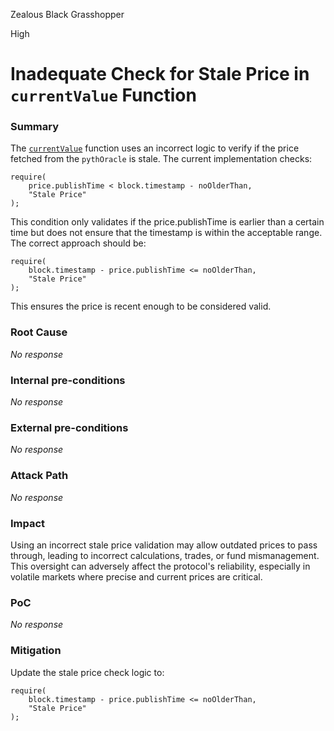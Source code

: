 Zealous Black Grasshopper

High

# Inadequate Check for Stale Price in `currentValue` Function

### Summary

The [`currentValue`](https://github.com/sherlock-audit/2024-11-oku/blob/main/oku-custom-order-types/contracts/oracle/External/PythOracle.sol#L28-L31) function uses an incorrect logic to verify if the price fetched from the `pythOracle` is stale. The current implementation checks:
```solidity
require(
    price.publishTime < block.timestamp - noOlderThan,
    "Stale Price"
);
```
This condition only validates if the price.publishTime is earlier than a certain time but does not ensure that the timestamp is within the acceptable range. The correct approach should be:
```solidity
require(
    block.timestamp - price.publishTime <= noOlderThan,
    "Stale Price"
);
```
This ensures the price is recent enough to be considered valid.

### Root Cause

_No response_

### Internal pre-conditions

_No response_

### External pre-conditions

_No response_

### Attack Path

_No response_

### Impact

Using an incorrect stale price validation may allow outdated prices to pass through, leading to incorrect calculations, trades, or fund mismanagement. This oversight can adversely affect the protocol's reliability, especially in volatile markets where precise and current prices are critical.

### PoC

_No response_

### Mitigation

Update the stale price check logic to:
```solidity
require(
    block.timestamp - price.publishTime <= noOlderThan,
    "Stale Price"
);
```